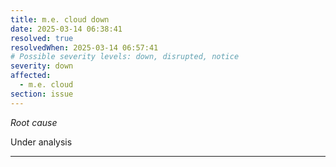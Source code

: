 ```yaml
---
title: m.e. cloud down
date: 2025-03-14 06:38:41
resolved: true
resolvedWhen: 2025-03-14 06:57:41
# Possible severity levels: down, disrupted, notice
severity: down
affected:
  - m.e. cloud
section: issue
---
```


*Root cause*

Under analysis

---


